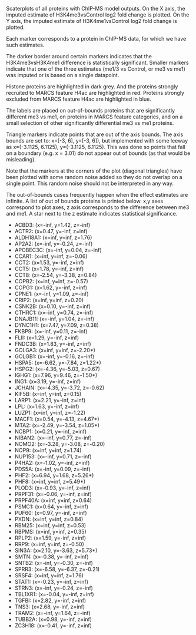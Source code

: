 

Scaterplots of all proteins with ChIP-MS model outputs.
On the X axis, the imputed estimate of H3K4me3vsControl log2 fold change is plotted.
On the Y axis, the imputed estimate of H3K4me1vsControl log2 fold change is plotted.

Each marker corresponds to a protein in ChIP-MS data, for which we have such estimates.

The darker border around certain markers indicates that the H3K4me3vsH3K4me1 difference is statistically significant.
Smaller markers indicate that one of the three estimates (me1/3 vs Control, or me3 vs me1) was imputed or is based on a single datapoint. 

Histone proteins are highlighted in dark grey.
And the proteins strongly recruited to MARCS feature H4ac are highlighted in red.
Proteins strongly excluded from MARCS feature H4ac are highlighted in blue.

The labels are placed on out-of-bounds proteins that are significantly different me3 vs me1, 
on proteins in MARCS feature categories, and on a small selection of other significantly differential me3 vs me1 proteins.

Triangle markers indicate points that are out of the axis bounds. The axis bounds are set to: x=[-3, 6], y=[-3, 6]), 
but implemented with some leeway as x=(-3.1125, 6.1125), y=(-3.1125, 6.1125). This
was done so points that fall on a boundary (e.g. x = 3.01) do not appear out of bounds (as that would be misleading).

Note that the markers at the corners of the plot (diagonal triangles) have been plotted with some random noise added so they do not overlap on a single point.
This random noise should not be interpreted in any way.

The out-of-bounds cases frequently happen when the effect estimates are infinite. A list of out of bounds proteins is printed below.
x,y axes correspond to plot axes, z axis corresponds to the difference between me3 and me1. A star next to the z estimate indicates statistical significance.

- ACBD3: (x=-inf, y=1.42, z=-inf)
- ACTR2: (x=0.47, y=-inf, z=inf)
- ALDH18A1: (x=inf, y=inf, z=1.76)
- AP2A2: (x=-inf, y=-0.24, z=-inf)
- APOBEC3C: (x=-inf, y=0.04, z=-inf)
- CCAR1: (x=inf, y=inf, z=-0.06)
- CCT2: (x=1.53, y=-inf, z=inf)
- CCT5: (x=1.78, y=-inf, z=inf)
- CCT8: (x=-2.54, y=-3.38, z=0.84)
- COPB2: (x=inf, y=inf, z=-0.57)
- COPG1: (x=1.62, y=-inf, z=inf)
- CPNE1: (x=-inf, y=1.09, z=-inf)
- CRIP2: (x=inf, y=inf, z=0.20)
- CSNK2B: (x=0.10, y=-inf, z=inf)
- CTHRC1: (x=-inf, y=0.74, z=-inf)
- DNAJB11: (x=-inf, y=1.04, z=-inf)
- DYNC1H1: (x=7.47, y=7.09, z=0.38)
- FKBP9: (x=-inf, y=0.11, z=-inf)
- FLII: (x=1.29, y=-inf, z=inf)
- FNDC3B: (x=1.83, y=-inf, z=inf)
- GOLGA3: (x=inf, y=inf, z=-2.20*)
- GOLGB1: (x=-inf, y=-0.16, z=-inf)
- HSPA5: (x=-6.62, y=-7.84, z=1.22*)
- HSPG2: (x=-4.36, y=-5.03, z=0.67)
- IGHG1: (x=7.96, y=9.46, z=-1.50*)
- ING1: (x=3.19, y=-inf, z=inf)
- JCHAIN: (x=-4.35, y=-3.72, z=-0.62)
- KIF5B: (x=inf, y=inf, z=0.15)
- LARP1: (x=2.21, y=-inf, z=inf)
- LPL: (x=1.63, y=-inf, z=inf)
- LUZP1: (x=inf, y=inf, z=-1.22)
- MACF1: (x=0.54, y=-4.13, z=4.67*)
- MTA2: (x=-2.49, y=-3.54, z=1.05*)
- NCBP1: (x=0.21, y=-inf, z=inf)
- NIBAN2: (x=-inf, y=0.77, z=-inf)
- NOMO2: (x=-3.28, y=-3.08, z=-0.20)
- NOP9: (x=inf, y=inf, z=1.74)
- NUP153: (x=-inf, y=0.71, z=-inf)
- P4HA2: (x=-1.02, y=-inf, z=inf)
- PDS5A: (x=-inf, y=0.09, z=-inf)
- PHF2: (x=6.94, y=1.68, z=5.26*)
- PHF8: (x=inf, y=inf, z=5.49*)
- PLOD3: (x=-0.93, y=-inf, z=inf)
- PRPF31: (x=-0.06, y=-inf, z=inf)
- PRPF40A: (x=inf, y=inf, z=0.64)
- PSMC1: (x=0.64, y=-inf, z=inf)
- PUF60: (x=0.97, y=-inf, z=inf)
- PXDN: (x=inf, y=inf, z=0.84)
- RBM25: (x=inf, y=inf, z=0.53)
- RBPMS: (x=inf, y=inf, z=0.35)
- RPLP2: (x=1.59, y=-inf, z=inf)
- RRP9: (x=inf, y=inf, z=-0.50)
- SIN3A: (x=2.10, y=-3.63, z=5.73*)
- SMTN: (x=-0.38, y=-inf, z=inf)
- SNTB2: (x=-inf, y=-0.30, z=-inf)
- SPRR3: (x=-6.58, y=-6.37, z=-0.21)
- SRSF4: (x=inf, y=inf, z=1.76)
- STAT1: (x=-0.23, y=-inf, z=inf)
- STRN3: (x=-inf, y=-0.24, z=-inf)
- TBL1XR1: (x=-0.04, y=-inf, z=inf)
- TGFBI: (x=2.82, y=-inf, z=inf)
- TNS3: (x=2.68, y=-inf, z=inf)
- TRAM2: (x=-inf, y=1.64, z=-inf)
- TUBB2A: (x=0.98, y=-inf, z=inf)
- ZC3H18: (x=-0.41, y=-inf, z=inf)

    